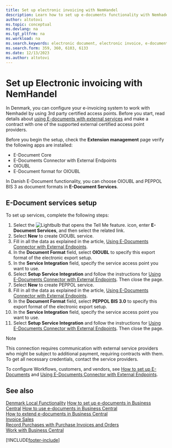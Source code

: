```yaml
---
title: Set up electronic invoicing with NemHandel
description: Learn how to set up e-documents functionality with Nemhadel in Denmark.
author: altotovi
ms.topic: conceptual
ms.devlang: na
ms.tgt_pltfrm: na
ms.workload: na
ms.search.keywords: electronic document, electronic invoice, e-document, e-invoice, access-point, endpoint, nemhandel, denmark, dk
ms.search.form: 359, 360, 6103, 6133
ms.date: 12/13/2023
ms.author: altotovi
---
```


# Set up Electronic invoicing with NemHandel 

In Denmark, you can configure your e-invoicing system to work with Nemhadel by using 3rd party certified access points. Before you start, read details about [using E-documents with external services](../../finance-how-setup-edocuments-external.md) and make a contract with one of the supported external certified access point providers.  

Before you begin the setup, check the **Extension management** page verify the following apps are installed:
- E-Document Core
- E-Documents Connector with External Endpoints
- OIOUBL
- E-Document format for OIOUBL

In Danish E-Document functionality, you can choose OIOUBL and PEPPOL BIS 3 as document formats in **E-Document Services**.  

## E-Document services setup  

To set up services, complete the following steps:  

1. Select the ![Lightbulb that opens the Tell Me feature.](../media/ui-search/search_small.png "Tell me what you want to do") icon, enter **E-Document Services**, and then select the related link.  
2. Select **New** to create OIOUBL service.   
3. Fill in all the data as explained in the article, [Using E-Documents Connector with External Endpoints](../../finance-how-setup-edocuments-external.md).
4. In the **Document Format** field, select **OIOUBL** to specify this export format of the electronic export setup. 
5. In the **Service Integration** field, specify the service access point you want to use.  
6. Select **Setup Service Integration** and follow the instructions for [Using E-Documents Connector with External Endpoints](../../finance-how-setup-edocuments-external.md). Then close the page.  
7. Select **New** to create PEPPOL service.   
8. Fill in all the data as explained in the article, [Using E-Documents Connector with External Endpoints](../../finance-how-setup-edocuments-external.md). 
9. In the **Document Format** field, select **PEPPOL BIS 3.0** to specify this export format of the electronic export setup. 
10. In the **Service Integration** field, specify the service access point you want to use.  
11. Select **Setup Service Integration** and follow the instructions for [Using E-Documents Connector with External Endpoints](../../finance-how-setup-edocuments-external.md). Then close the page. 

> [!NOTE]
> This connection requires communication with external service providers who might be subject to additional payment, requiring contracts with them. To get all necessary credentials, contact the service providers. 

To configure Workflows, customers, and vendors, see [How to set up E-Documents](../../finance-how-setup-edocuments.md) and [Using E-Documents Connector with External Endpoints](../../finance-how-setup-edocuments-external.md).

## See also

[Denmark Local Functionality](denmark-local-functionality.md)
[How to set up e-documents in Business Central](../../finance-how-setup-edocuments.md)
[How to use e-documents in Business Central](../../finance-how-use-edocuments.md)  
[How to extend e-documents in Business Central](/dynamics365/business-central/dev-itpro/developer/devenv-extend-edocuments)  
[Invoice Sales](../../sales-how-invoice-sales.md)  
[Record Purchases with Purchase Invoices and Orders](../../purchasing-how-record-purchases.md)  
[Work with Business Central](../../ui-work-product.md)

[!INCLUDE[footer-include](../../includes/footer-banner.md)]
